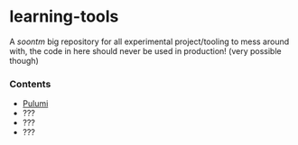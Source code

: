 # learning-tools
A *soontm* big repository for all experimental project/tooling to mess around with, the code in here should never be used in production! (very possible though)

### Contents
* [Pulumi](/pulumi)
* ???
* ???
* ???

